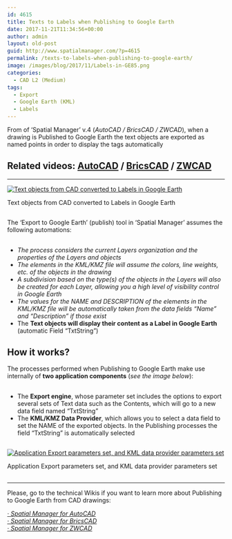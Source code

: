 ```yaml
---
id: 4615
title: Texts to Labels when Publishing to Google Earth
date: 2017-11-21T11:34:56+00:00
author: admin
layout: old-post
guid: http://www.spatialmanager.com/?p=4615
permalink: /texts-to-labels-when-publishing-to-google-earth/
image: /images/blog/2017/11/Labels-in-GE85.png
categories:
  - CAD L2 (Medium)
tags:
  - Export
  - Google Earth (KML)
  - Labels
---
```

<p>
  From of &#8216;Spatial Manager&#8217; v.4 (<em>AutoCAD / BricsCAD / ZWCAD</em>), when a drawing is Published to Google Earth the text objects are exported as named points in order to display the tags automatically<!--more-->
</p>

<h2>
  Related videos: <span><a href="https://youtu.be/JDOB5BMRU7A?rel=0" target="_blank" rel="nofollow">AutoCAD</a></span> / <span><a href="https://youtu.be/oCM2gWvwcGY?rel=0" target="_blank" rel="nofollow">BricsCAD</a></span> / <span><a href="https://youtu.be/kys90XIqxHE?rel=0" target="_blank" rel="nofollow">ZWCAD</a></span>
</h2>

* * *

<div>
  <a href="/images/blog/2017/11/Spatial-Manager-Texts-to-Labels-when-Publishing-to-Google-Earth.png" target="_blank" rel="nofollow"><img src="/images/blog/2017/11/Spatial-Manager-Texts-to-Labels-when-Publishing-to-Google-Earth-1024x530.png" alt="Text objects from CAD converted to Labels in Google Earth" width="625" height="323" srcset="/images/blog/2017/11/Spatial-Manager-Texts-to-Labels-when-Publishing-to-Google-Earth-1024x530.png 1024w, /images/blog/2017/11/Spatial-Manager-Texts-to-Labels-when-Publishing-to-Google-Earth-300x155.png 300w, /images/blog/2017/11/Spatial-Manager-Texts-to-Labels-when-Publishing-to-Google-Earth-768x398.png 768w, /images/blog/2017/11/Spatial-Manager-Texts-to-Labels-when-Publishing-to-Google-Earth-624x323.png 624w, /images/blog/2017/11/Spatial-Manager-Texts-to-Labels-when-Publishing-to-Google-Earth.png 1280w" sizes="(max-width: 625px) 100vw, 625px" /></a>
  
  <p>
    Text objects from CAD converted to Labels in Google Earth
  </p>
</div>

<h2>
</h2>

The &#8216;Export to Google Earth&#8217; (publish) tool in &#8216;Spatial Manager&#8217; assumes the following automations:

## 

  * _The process considers the current Layers organization and the properties of the Layers and objects_
  * _The elements in the KML/KMZ file will assume the colors, line weights, etc. of the objects in the drawing_
  * _A subdivision based on the type(s) of the objects in the Layers will also be created for each Layer, allowing you a high level of visibility control in Google Earth_
  * _The values for the NAME and DESCRIPTION of the elements in the KML/KMZ file will be automatically taken from the data fields &#8220;Name&#8221; and &#8220;Description&#8221; if those exist_
  * The **Text objects will display their content as a Label in Google Earth** (automatic Field &#8220;TxtString&#8221;)

## How it works?

The processes performed when Publishing to Google Earth make use internally of **two application components** (_see the image below_):

## 

  * The **Export engine**, whose parameter set includes the options to export several sets of Text data such as the Contents, which will go to a new data field named &#8220;TxtString&#8221;
  * The **KML/KMZ Data Provider**, which allows you to select a data field to set the NAME of the exported objects. In the Publishing processes the field &#8220;TxtString&#8221; is automatically selected

## 

<div>
  <a href="/images/blog/2017/11/Export-KML-Parameters.png" target="_blank" rel="nofollow"><img src="/images/blog/2017/11/Export-KML-Parameters.png" alt="Application Export parameters set, and KML data provider parameters set" width="782" height="643" srcset="/images/blog/2017/11/Export-KML-Parameters.png 782w, /images/blog/2017/11/Export-KML-Parameters-300x247.png 300w, /images/blog/2017/11/Export-KML-Parameters-768x631.png 768w, /images/blog/2017/11/Export-KML-Parameters-624x513.png 624w" sizes="(max-width: 782px) 100vw, 782px" /></a>
  
  <p>
    Application Export parameters set, and KML data provider parameters set
  </p>
</div>

<h2>
</h2>

* * *

<p>
  Please, go to the technical Wikis if you want to learn more about Publishing to Google Earth from CAD drawings:
</p>

<p>
  <em><a href="http://wiki.spatialmanager.com/index.php/Spatial_Manager%E2%84%A2_for_AutoCAD_-_FAQs:_Export_(%22Professional%22_edition_only)#Can_I_quickly_Export_the_current_drawing_status_.28Publish.29_to_Google_Earth_.28.22Standard.22_and_.22Professional.22_editions.29" target="_blank" rel="nofollow">· Spatial Manager for AutoCAD</a></em><br /> <a href="http://wiki.spatialmanager.com/index.php/Spatial_Manager%E2%84%A2_for_BricsCAD_-_FAQs:_Export_(%22Professional%22_edition_only)#Can_I_quickly_Export_the_current_drawing_status_.28Publish.29_to_Google_Earth_.28.22Standard.22_and_.22Professional.22_editions.29" target="_blank" rel="nofollow"><em>· Spatial Manager for BricsCAD<br /> </em></a><em><a href="http://wiki.spatialmanager.com/index.php/Spatial_Manager%E2%84%A2_for_ZWCAD_-_FAQs:_Export_(%22Professional%22_edition_only)#Can_I_quickly_Export_the_current_drawing_status_.28Publish.29_to_Google_Earth_.28.22Standard.22_and_.22Professional.22_editions.29" target="_blank" rel="nofollow">· Spatial Manager for ZWCAD</a></em>
</p>